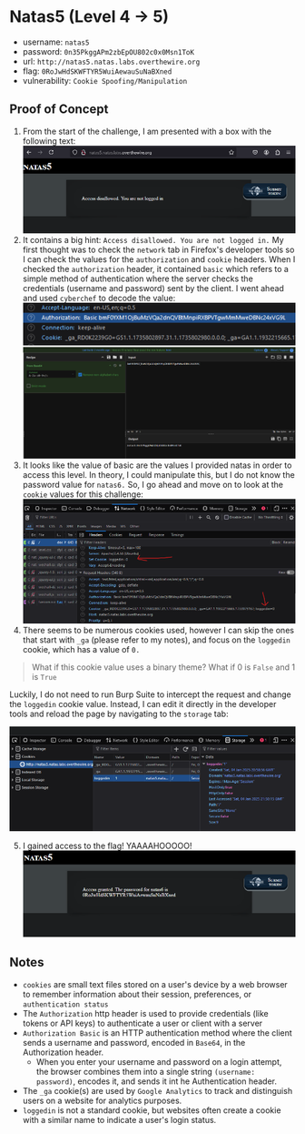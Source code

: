 # Natas5 (Level 4 -> 5)

  * username: `natas5`
  * password: `0n35PkggAPm2zbEpOU802c0x0Msn1ToK`
  * url: `http://natas5.natas.labs.overthewire.org`
  * flag: `0RoJwHdSKWFTYR5WuiAewauSuNaBXned`
  * vulnerability: `Cookie Spoofing/Manipulation`

## Proof of Concept

1. From the start of the challenge, I am presented with a box with the following text:  
![descript](images/natas5-home.png)  
2. It contains a big hint: `Access disallowed. You are not logged in.` My first thought was to check the `network` tab in Firefox's developer tools so I can check the values for the `authorization` and `cookie` headers. When I checked the `authorization` header, it contained `basic` which refers to a simple method of authentication where the server checks the credentials (username and password) sent by the client. I went ahead and used `cyberchef` to decode the value:  
![descript](images/natas5-auth.png)  
![descript](images/natas5-auth-decode.png)  
3. It looks like the value of basic are the values I provided natas in order to access this level. In theory, I could manipulate this, but I do not know the password value for `natas6.` So, I go ahead and move on to look at the `cookie` values for this challenge:  
![descript](images/natas5-cookie.png)
4. There seems to be numerous cookies used, however I can skip the ones that start with `_ga` (please refer to my notes), and focus on the `loggedin` cookie, which has a value of `0.`  
> What if this cookie value uses a binary theme? What if 0 is `False` and 1 is `True`

Luckily, I do not need to run Burp Suite to intercept the request and change the `loggedin` cookie value. Instead, I can edit it directly in the developer tools and reload the page by navigating to the `storage` tab:

![descript](images/natas5-cookie-edit.png)

5. I gained access to the flag! YAAAAHOOOOO!  
![descript](images/natas5-flag.png)


## Notes
* `cookies` are small text files stored on a user's device by a web browser to remember information about their session, preferences, or `authentication status`
* The `Authorization` http header is used to provide credentials (like tokens or API keys) to authenticate a user or client with a server
* `Authorization Basic` is an HTTP authentication method where the client sends a username and password, encoded in `Base64`, in the Authorization header. 
  * When you enter your username and password on a login attempt, the browser combines them into a single string `(username: password)`, encodes it, and sends it int he Authentication header. 
* The `_ga` cookie(s) are used by `Google Analytics` to track and distinguish users on a website for analytics purposes. 
* `loggedin` is not a standard cookie, but websites often create a cookie with a similar name to indicate a user's login status. 

